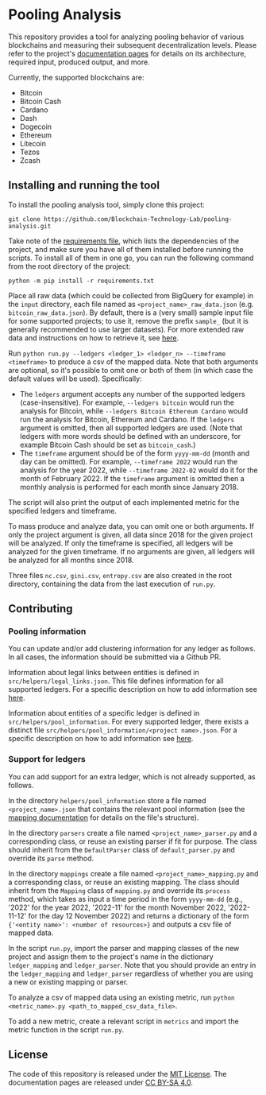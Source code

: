 # Pooling Analysis

This repository provides a tool for analyzing pooling behavior of various blockchains and measuring their subsequent
decentralization levels. Please refer to the project's 
[documentation pages](https://blockchain-technology-lab.github.io/pooling-analysis/) for details on its architecture, 
required input, produced output, and more.

Currently, the supported blockchains are:
- Bitcoin
- Bitcoin Cash
- Cardano
- Dash
- Dogecoin
- Ethereum 
- Litecoin
- Tezos
- Zcash


## Installing and running the tool

To install the pooling analysis tool, simply clone this project:

    git clone https://github.com/Blockchain-Technology-Lab/pooling-analysis.git

Take note of the [requirements file](requirements.txt), which lists the dependencies of the project, and make
sure you have all of them installed before running the scripts. To install all of them in one go, you can run the 
following command from the root directory of the project:

    python -m pip install -r requirements.txt


Place all raw data (which could be collected from BigQuery for example) in the `input` directory, each file named as 
`<project_name>_raw_data.json` (e.g. `bitcoin_raw_data.json`). By default, there is a (very small) sample input file 
for some supported projects; to use it, remove the prefix `sample_` (but it is generally recommended to use larger 
datasets). For more extended raw data and instructions on how to retrieve it, see 
[here](https://blockchain-technology-lab.github.io/pooling-analysis/data/).

Run `python run.py --ledgers <ledger_1> <ledger_n> --timeframe <timeframe>` to produce a csv of the mapped data. 
Note that both arguments are optional, so it's possible to omit one or both of them (in which case the default values 
will be used). Specifically:
- The `ledgers` argument accepts any number of the supported ledgers (case-insensitive). For example, `--ledgers bitcoin` 
would run the analysis for Bitcoin, while `--ledgers Bitcoin Ethereum Cardano` would run the analysis for Bitcoin, 
Ethereum and Cardano. If the `ledgers` argument is omitted, then all supported ledgers are used. (Note that ledgers with 
more words should be defined with an underscore, for example Bitcoin Cash should be set as `bitcoin_cash`.)
- The `timeframe` argument should be of the form `yyyy-mm-dd` (month and day can be omitted). For example, 
`--timeframe 2022` would run the analysis for the year 2022, while `--timeframe 2022-02` would do it for the month of 
February 2022. If the `timeframe` argument is omitted then a monthly analysis is performed for each month since 
January 2018.

The script will also print the output of each implemented metric for the specified ledgers and timeframe.

To mass produce and analyze data, you can omit one or both arguments. If only
the project argument is given, all data since 2018 for the given project will be analyzed. If only the timeframe is 
specified, all ledgers will be analyzed for the given timeframe. If no arguments are given, all ledgers will be analyzed for 
all months since 2018.

Three files `nc.csv`, `gini.csv`, `entropy.csv` are also created in the root directory, containing the data from the 
last execution of `run.py`.

## Contributing

### Pooling information

You can update and/or add clustering information for any ledger as follows. In
all cases, the information should be submitted via a Github PR.

Information about legal links between entities is defined in
`src/helpers/legal_links.json`. This file defines information for all supported
ledgers. For a specific description on how to add information see
[here](https://github.com/Blockchain-Technology-Lab/pooling-analysis/tree/main/src/helpers).

Information about entities of a specific ledger is defined in
`src/helpers/pool_information`. For every supported ledger, there exists a
distinct file `src/helpers/pool_information/<project name>.json`. For a
specific description on how to add information see
[here](https://github.com/Blockchain-Technology-Lab/pooling-analysis/tree/main/src/helpers/pool_information).

### Support for ledgers  

You can add support for an extra ledger, which is not already supported, as
follows.

In the directory `helpers/pool_information` store a file named `<project_name>.json` that contains the relevant pool 
information (see the [mapping documentation](https://blockchain-technology-lab.github.io/pooling-analysis/mappings/) 
for details on the file's structure).

In the directory `parsers` create a file named `<project_name>_parser.py` and a corresponding class, or reuse an 
existing parser if fit for purpose. The class should inherit from the `DefaultParser` class of `default_parser.py`
and override its `parse` method.

In the directory `mappings` create a file named `<project_name>_mapping.py` and a corresponding class, or reuse an 
existing mapping. The class should inherit from the `Mapping` class of `mapping.py` and override its `process` method, 
which takes as input a time period in the form `yyyy-mm-dd` (e.g., '2022' for the year 2022, '2022-11' for the month 
November 2022, '2022-11-12' for the day 12 November 2022) and returns a dictionary of the form 
`{'<entity name>': <number of resources>}` and outputs a csv file of mapped data.


In the script `run.py`, import the parser and mapping classes of the new project and assign them to the project's name in the 
dictionary `ledger_mapping` and `ledger_parser`. Note that you should provide an entry in the `ledger_mapping` and
`ledger_parser` regardless of whether you are using a new or existing mapping or parser.

To analyze a csv of mapped data using an existing metric, run `python <metric_name>.py <path_to_mapped_csv_data_file>`.

To add a new metric, create a relevant script in `metrics` and import the metric function in the script `run.py`.

## License

The code of this repository is released under the [MIT License](https://github.com/Blockchain-Technology-Lab/pooling-analysis/blob/main/LICENSE). The documentation
pages are released under [CC BY-SA 4.0](https://creativecommons.org/licenses/by-sa/4.0/).
